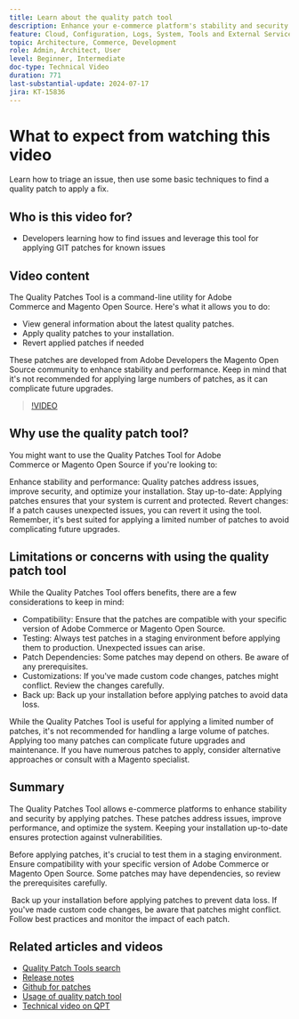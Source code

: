 ```yaml
---
title: Learn about the quality patch tool
description: Enhance your e-commerce platform's stability and security by applying quality patches. Stay up-to-date, address issues, and optimize performance with this essential tool.
feature: Cloud, Configuration, Logs, System, Tools and External Services
topic: Architecture, Commerce, Development
role: Admin, Architect, User
level: Beginner, Intermediate
doc-type: Technical Video
duration: 771
last-substantial-update: 2024-07-17
jira: KT-15836
---
```

# What to expect from watching this video

Learn how to triage an issue, then use some basic techniques to find a quality patch to apply a fix.

## Who is this video for?

* Developers learning how to find issues and leverage this tool for applying GIT patches for known issues

## Video content

The Quality Patches Tool is a command-line utility for Adobe Commerce and Magento Open Source. Here's what it allows you to do:

* View general information about the latest quality patches.
* Apply quality patches to your installation.
* Revert applied patches if needed 

These patches are developed from Adobe Developers the Magento Open Source community to enhance stability and performance. Keep in mind that it's not recommended for applying large numbers of patches, as it can complicate future upgrades.

>[!VIDEO](https://video.tv.adobe.com/v/3431436?learn=on)

## Why use the quality patch tool?

You might want to use the Quality Patches Tool for Adobe Commerce or Magento Open Source if you're looking to:

Enhance stability and performance: Quality patches address issues, improve security, and optimize your installation.
Stay up-to-date: Applying patches ensures that your system is current and protected.
Revert changes: If a patch causes unexpected issues, you can revert it using the tool. Remember, it's best suited for applying a limited number of patches to avoid complicating future upgrades.  

## Limitations or concerns with using the quality patch tool

While the Quality Patches Tool offers benefits, there are a few considerations to keep in mind:

* Compatibility: Ensure that the patches are compatible with your specific version of Adobe Commerce or Magento Open Source.
* Testing: Always test patches in a staging environment before applying them to production. Unexpected issues can arise.
* Patch Dependencies: Some patches may depend on others. Be aware of any prerequisites.
* Customizations: If you've made custom code changes, patches might conflict. Review the changes carefully.
* Back up: Back up your installation before applying patches to avoid data loss. 

While the Quality Patches Tool is useful for applying a limited number of patches, it's not recommended for handling a large volume of patches. Applying too many patches can complicate future upgrades and maintenance. If you have numerous patches to apply, consider alternative approaches or consult with a Magento specialist. 

## Summary

The Quality Patches Tool allows e-commerce platforms to enhance stability and security by applying patches. These patches address issues, improve performance, and optimize the system. Keeping your installation up-to-date ensures protection against vulnerabilities.

Before applying patches, it's crucial to test them in a staging environment. Ensure compatibility with your specific version of Adobe Commerce or Magento Open Source. Some patches may have dependencies, so review the prerequisites carefully.

 Back up your installation before applying patches to prevent data loss. If you've made custom code changes, be aware that patches might conflict. Follow best practices and monitor the impact of each patch.

## Related articles and videos

* [Quality Patch Tools search](https://experienceleague.adobe.com/tools/commerce-quality-patches/index.html)
* [Release notes](https://experienceleague.adobe.com/en/docs/commerce-operations/tools/quality-patches-tool/release-notes)
* [Github for patches](https://github.com/magento/quality-patches/blob/master/patches/os/)
* [Usage of quality patch tool](https://experienceleague.adobe.com/en/docs/commerce-operations/tools/quality-patches-tool/usage)
* [Technical video on QPT](https://experienceleague.adobe.com/en/docs/commerce-learn/tutorials/tools/quality-patch-tool)